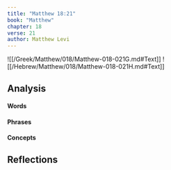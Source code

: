 ```yaml
---
title: "Matthew 18:21"
book: "Matthew"
chapter: 18
verse: 21
author: Matthew Levi
---
```

![[/Greek/Matthew/018/Matthew-018-021G.md#Text]]
![[/Hebrew/Matthew/018/Matthew-018-021H.md#Text]]

## Analysis

#### Words

#### Phrases

#### Concepts

## Reflections

